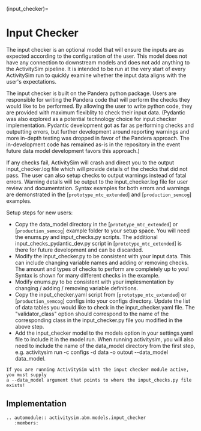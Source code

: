 (input_checker)=
# Input Checker

The input checker is an optional model that will ensure the inputs are as expected according to the
configuration of the user. This model does not have any connection to downstream models and does not
add anything to the ActivitySim pipeline.  It is intended to be run at the very start of every ActivitySim
run to quickly examine whether the input data aligns with the user's expectations.

The input checker is built on the Pandera python package. Users are responsible for writing the
Pandera code that will perform the checks they would like to be performed. By allowing the user to
write python code, they are provided with maximum flexiblity to check their input data.  (Pydantic
was also explored as a potential technology choice for input checker implementation. Pydantic
development got as far as performing checks and outputting errors, but further development around
reporting warnings and more in-depth testing was dropped in favor of the Pandera approach. The
in-development code has remained as-is in the repository in the event future data model development
favors this approach.)

If any checks fail, ActivitySim will crash and direct you to the output input_checker.log file which
will provide details of the checks that did not pass. The user can also setup checks to output
warnings instead of fatal errors. Warning details will be output to the input_checker.log file for
user review and documentation. Syntax examples for both errors and warnings are demonstrated in the
[`prototype_mtc_extended`] and [`production_semcog`] examples.

Setup steps for new users:
  * Copy the data_model directory in the [`prototype_mtc_extended`] or
    [`production_semcog`] example folder to your setup space. You will need the enums.py and
    input_checks.py scripts. The additional input_checks_pydantic_dev.py script in
    [`prototype_mtc_extended`] is there for future development and can be discarded.
  * Modify the input_checker.py to be consistent with your input data. This can include changing
    variable names and adding or removing checks.  The amount and types of checks to perform are
    completely up to you! Syntax is shown for many different checks in the example.
  * Modify enums.py to be consistent with your implesmentation by changing / adding / removing variable
    definitions.
  * Copy the input_checker.yaml script from [`prototype_mtc_extended`] or
    [`production_semcog`] configs into your configs
    directory. Update the list of data tables you would like to check in the input_checker.yaml
    file. The "validator_class" option should correspond to the name of the corresponding class in
    the input_checker.py file you modified in the above step.
  * Add the input_checker model to the models option in your settings.yaml file to include it in the
    model run. When running activitysim, you will also need to include the name of the data_model
    directory from the first step, e.g. activitysim run -c configs -d data -o outout --data_model
    data_model.

```{note}
If you are running ActivitySim with the input checker module active, you must supply
a --data_model argument that points to where the input_checks.py file exists!
```

## Implementation

```{eval-rst}
.. automodule:: activitysim.abm.models.input_checker
   :members:
```
